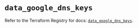 # `data_google_dns_keys`

Refer to the Terraform Registry for docs: [`data_google_dns_keys`](https://registry.terraform.io/providers/hashicorp/google/5.43.1/docs/data-sources/dns_keys).

